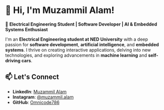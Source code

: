 # 👋 Hi, I'm Muzammil Alam!<br/>
🚀 **Electrical Engineering Student | Software Developer | AI & Embedded Systems Enthusiast<br/>**

I'm an **Electrical Engineering student at NED University** with a deep passion for **software development**, **artificial intelligence**, and **embedded systems**. I thrive on creating interactive applications, delving into new technologies, and exploring advancements in **machine learning** and **self-driving cars**.<br/>

## 📫 Let's Connect<br/>

- **LinkedIn**: [Muzammil Alam](https://www.linkedin.com/in/muzammil-alam)<br/>
- **Instagram**: [@muzammil.alam](https://www.instagram.com/muzammil.alam)<br/>
- **GitHub**: [Omnicode786](https://github.com/Omnicode786)<br/>

